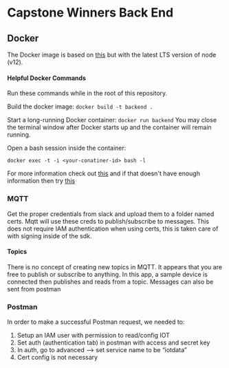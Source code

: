 # Capstone Winners Back End

## Docker

The Docker image is based on [this](https://github.com/phusion/passenger-docker)
but with the latest LTS version of node (v12).

#### Helpful Docker Commands

Run these commands while in the root of this repository.

Build the docker image: `docker build -t backend .`

Start a long-running Docker container: `docker run backend`
You may close the terminal window after Docker starts up and the container
will remain running.

Open a bash session inside the container: 

`docker exec -t -i <your-conatiner-id> bash -l`

For more information check out [this](https://github.com/phusion/passenger-docker#container_administration) 
and if that doesn't have enough information then try [this](https://github.com/phusion/baseimage-docker#container_administration)

### MQTT
Get the proper credentials from slack and upload them to a folder named certs. Mqtt will use these creds to publish/subscribe to messages. This does not require IAM authentication when using certs, this is taken care of with signing inside of the sdk.

#### Topics
There is no concept of creating new topics in MQTT. It appears that you are free to publish or subscribe to anything. In this app, a sample device is connected then publishes and reads from a topic. Messages can also be sent from postman

### Postman
In order to make a successful Postman request, we needed to:
1. Setup an IAM user with permission to read/config IOT
2. Set auth (authentication tab) in postman with access and secret key
3. In auth, go to advanced —> set service name to be “iotdata”
4. Cert config is not necessary
